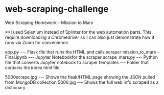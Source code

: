 # web-scraping-challenge
Web Scraping Homework - Mission to Mars

**I used Selenium instead of Splinter for the web automation parts. This require downloading a Chromedriver so I can also just demonstrate how it runs via Zoom for convenience.

app.py	--- Flask file that runs the HTML and calls scraper
mission_to_mars - Final.ipynb	--- Jupyter Notebookfor the scraper
scrape_mars.py	--- Python file that converts Jupyter notebook to scraper
templates --- Folder that contains the index.html file

5000scrape.jpg --- Shows the flask/HTML page showing the JSON pulled from MongoDB collection
5000.jpg --- Shows the full web info scraped as a dictionary










